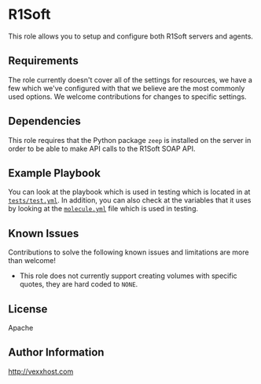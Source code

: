 R1Soft
======
This role allows you to setup and configure both R1Soft servers and agents.


Requirements
------------
The role currently doesn't cover all of the settings for resources, we have a
few which we've configured with that we believe are the most commonly used
options.  We welcome contributions for changes to specific settings.


Dependencies
------------
This role requires that the Python package `zeep` is installed on the server
in order to be able to make API calls to the R1Soft SOAP API.


Example Playbook
----------------
You can look at the playbook which is used in testing which is located in at
[`tests/test.yml`](tests/test.yml).  In addition, you can also check at the
variables that it uses by looking at the [`molecule.yml`](molecule.yml) file
which is used in testing.


Known Issues
------------
Contributions to solve the following known issues and limitations are more than
welcome!

- This role does not currently support creating volumes with specific quotes,
  they are hard coded to `NONE`.


License
-------
Apache


Author Information
------------------
http://vexxhost.com
